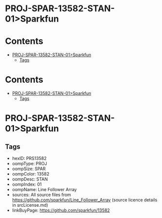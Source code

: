 
PROJ-SPAR-13582-STAN-01>Sparkfun
================================

Contents
========

* [PROJ-SPAR-13582-STAN-01>Sparkfun](#proj-spar-13582-stan-01sparkfun)
	* [Tags](#tags)

Contents
========

* [PROJ-SPAR-13582-STAN-01>Sparkfun](#proj-spar-13582-stan-01sparkfun)
	* [Tags](#tags)

# PROJ-SPAR-13582-STAN-01>Sparkfun

## Tags

- hexID: PRS13582
- oompType: PROJ
- oompSize: SPAR
- oompColor: 13582
- oompDesc: STAN
- oompIndex: 01
- oompName: Line Follower Array
- sources: All source files from https://github.com/sparkfun/Line_Follower_Array (source licence details in srcLicense.md)
- linkBuyPage: https://github.com/sparkfun/13582
